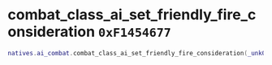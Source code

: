 # combat_class_ai_set_friendly_fire_consideration `0xF1454677`

```lua
natives.ai_combat.combat_class_ai_set_friendly_fire_consideration(_unk0 --[[ number ]], _unk1 --[[ number ]])
```